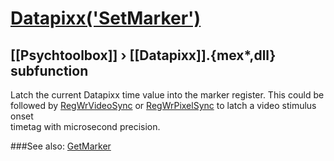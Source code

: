 # [Datapixx('SetMarker')](Datapixx-SetMarker) 
## [[Psychtoolbox]] &#8250; [[Datapixx]].{mex*,dll} subfunction


Latch the current Datapixx time value into the marker register. This could be  
followed by [RegWrVideoSync](RegWrVideoSync) or [RegWrPixelSync](RegWrPixelSync) to latch a video stimulus onset  
timetag with microsecond precision.  
  


###See also:
[GetMarker](Datapixx-GetMarker)
